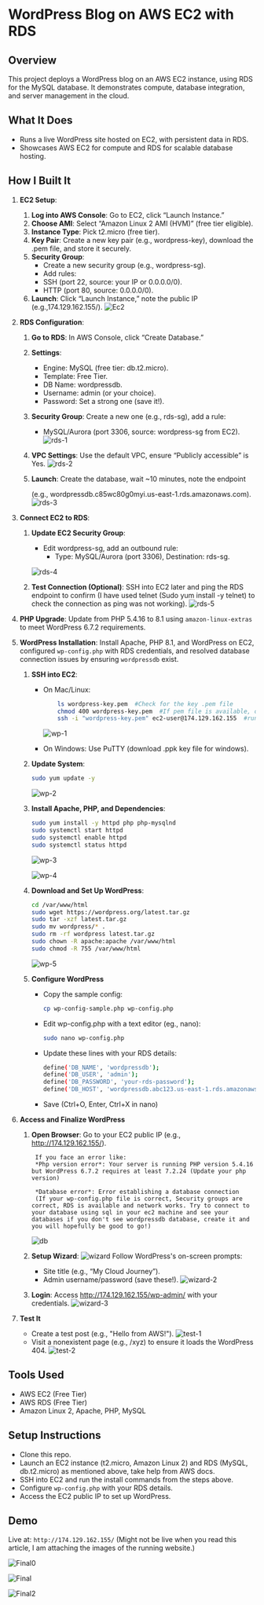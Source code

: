 # WordPress Blog on AWS EC2 with RDS

## Overview
This project deploys a WordPress blog on an AWS EC2 instance, using RDS for the MySQL database. It demonstrates compute, database integration, and server management in the cloud.

## What It Does
- Runs a live WordPress site hosted on EC2, with persistent data in RDS.
- Showcases AWS EC2 for compute and RDS for scalable database hosting.

## How I Built It

1. **EC2 Setup**: 
    1. **Log into AWS Console**: Go to EC2, click “Launch Instance.”  
    2. **Choose AMI**: Select “Amazon Linux 2 AMI (HVM)” (free tier eligible).  
    3. **Instance Type**: Pick t2.micro (free tier).  
    4. **Key Pair**: Create a new key pair (e.g., wordpress-key), download the .pem file, and store it securely.  
    5. **Security Group**:  
        - Create a new security group (e.g., wordpress-sg).  
        - Add rules:  
         - SSH (port 22, source: your IP or 0.0.0.0/0).  
         - HTTP (port 80, source: 0.0.0.0/0).
    6. **Launch**: Click “Launch Instance,” note the public IP (e.g.,174.129.162.155/).
    ![Ec2](<images/Ec2.png>)


2. **RDS Configuration**:
    1. **Go to RDS**: In AWS Console, click “Create Database.”  
    2. **Settings**:  
        - Engine: MySQL (free tier: db.t2.micro).  
        - Template: Free Tier.  
        - DB Name: wordpressdb.  
        - Username: admin (or your choice).  
        - Password: Set a strong one (save it!).
    3. **Security Group**: Create a new one (e.g., rds-sg), add a rule:  
        - MySQL/Aurora (port 3306, source: wordpress-sg from EC2).
        ![rds-1](<images/rds-1.png>)
    4. **VPC Settings**: Use the default VPC, ensure “Publicly accessible” is Yes.
        ![rds-2](<images/rds-2.png>)
    5. **Launch**: Create the database, wait ~10 minutes, note the endpoint 
        
        (e.g., wordpressdb.c85wc80g0myi.us-east-1.rds.amazonaws.com).
        ![rds-3](images/rds-3.png)

3. **Connect EC2 to RDS**:
    1. **Update EC2 Security Group**:  
        - Edit wordpress-sg, add an outbound rule:  
            - Type: MySQL/Aurora (port 3306), Destination: rds-sg.
        
        ![rds-4](images/rds-4.png)

    2. **Test Connection (Optional)**: SSH into EC2 later and ping the RDS endpoint to confirm (I have used telnet (Sudo yum install -y telnet) to check the connection as ping was not working).
        ![rds-5](images/rds-5.png)

4. **PHP Upgrade**: Update from PHP 5.4.16 to 8.1 using `amazon-linux-extras` to meet WordPress 6.7.2 requirements.

5. **WordPress Installation**: 
    Install Apache, PHP 8.1, and WordPress on EC2, configured `wp-config.php` with RDS credentials, and resolved database connection issues by ensuring `wordpressdb` exist.
    1. **SSH into EC2**:  
        - On Mac/Linux: 
            ```bash
                ls wordpress-key.pem  #Check for the key .pem file
                chmod 400 wordpress-key.pem  #If pem file is available, change the rwx permissions of the file
                ssh -i "wordpress-key.pem" ec2-user@174.129.162.155  #run the ssh command to connect to your ec2
            ``` 
            ![wp-1](images/wp-1.png)

        - On Windows: Use PuTTY (download .ppk key file for windows).

    2. **Update System**:
        ```bash
        sudo yum update -y
        ```
        ![wp-2](images/wp-2.png)

    3. **Install Apache, PHP, and Dependencies**: 
        ```bash
        sudo yum install -y httpd php php-mysqlnd
        sudo systemctl start httpd
        sudo systemctl enable httpd
        sudo systemctl status httpd
        ```
        ![wp-3](images/wp-3.png)

        ![wp-4](images/wp-4.png)

    4. **Download and Set Up WordPress**:
        ```bash
        cd /var/www/html
        sudo wget https://wordpress.org/latest.tar.gz
        sudo tar -xzf latest.tar.gz
        sudo mv wordpress/* .
        sudo rm -rf wordpress latest.tar.gz
        sudo chown -R apache:apache /var/www/html
        sudo chmod -R 755 /var/www/html
        ```
        ![wp-5](images/wp-5.png)

    5. **Configure WordPress**
        - Copy the sample config:
            ```bash
            cp wp-config-sample.php wp-config.php
            ```
        - Edit wp-config.php with a text editor (eg., nano):
            ```bash
            sudo nano wp-config.php
            ```
        - Update these lines with your RDS details:
            ```bash
            define('DB_NAME', 'wordpressdb');
            define('DB_USER', 'admin');
            define('DB_PASSWORD', 'your-rds-password');
            define('DB_HOST', 'wordpressdb.abc123.us-east-1.rds.amazonaws.com');
            ```
        - Save (Ctrl+O, Enter, Ctrl+X in nano)

6. **Access and Finalize WordPress**
    1. **Open Browser**: Go to your EC2 public IP (e.g., http://174.129.162.155/).
            
            If you face an error like: 
            *Php version error*: Your server is running PHP version 5.4.16 but WordPress 6.7.2 requires at least 7.2.24 (Update your php version)

            *Database error*: Error establishing a database connection 
            (If your wp-config.php file is correct, Security groups are correct, RDS is available and network works. Try to connect to your database using sql in your ec2 machine and see your databases if you don't see wordpressdb database, create it and you will hopefully be good to go!)
                        
        ![db](images/db.png)

    2. **Setup Wizard**: 
        ![wizard](images/wizard-1.png)
    Follow WordPress's on-screen prompts:
        - Site title (e.g., “My Cloud Journey”).  
        - Admin username/password (save these!).
        ![wizard-2](images/wizard-2.png)
    3. **Login**: Access http://174.129.162.155/wp-admin/ with your credentials.
        ![wizard-3](images/wizard-3.png)
                 
7. **Test It** 
    - Create a test post (e.g., "Hello from AWS!").
    ![test-1](images/test-1.png)
    - Visit a nonexistent page (e.g., /xyz) to ensure it loads the WordPress 404.
    ![test-2](images/test-2.png)

## Tools Used
- AWS EC2 (Free Tier)
- AWS RDS (Free Tier)
- Amazon Linux 2, Apache, PHP, MySQL

## Setup Instructions
- Clone this repo.
- Launch an EC2 instance (t2.micro, Amazon Linux 2) and RDS (MySQL, db.t2.micro) as mentioned above, take help from AWS docs.
- SSH into EC2 and run the install commands from the steps above.
- Configure `wp-config.php` with your RDS details.
- Access the EC2 public IP to set up WordPress.

## Demo
Live at: `http://174.129.162.155/` (Might not be live when you read this article, I am attaching the images of the running website.)

![Final0](images/final0.png)

![Final](images/final.png)

![Final2](images/final2.png)